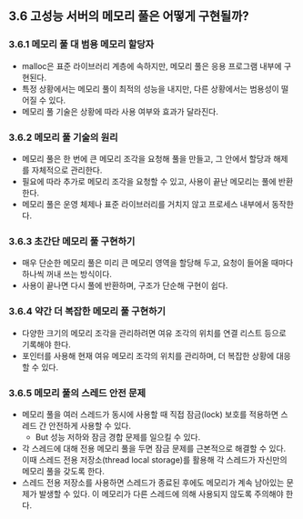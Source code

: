 ## 3.6 고성능 서버의 메모리 풀은 어떻게 구현될까?

### 3.6.1 메모리 풀 대 범용 메모리 할당자
- malloc은 표준 라이브러리 계층에 속하지만, 메모리 풀은 응용 프로그램 내부에 구현된다.
- 특정 상황에서는 메모리 풀이 최적의 성능을 내지만, 다른 상황에서는 범용성이 떨어질 수 있다.
- 메모리 풀 기술은 상황에 따라 사용 여부와 효과가 달라진다.

### 3.6.2 메모리 풀 기술의 원리
- 메모리 풀은 한 번에 큰 메모리 조각을 요청해 풀을 만들고, 그 안에서 할당과 해제를 자체적으로 관리한다.
- 필요에 따라 추가로 메모리 조각을 요청할 수 있고, 사용이 끝난 메모리는 풀에 반환한다.
- 메모리 풀은 운영 체제나 표준 라이브러리를 거치지 않고 프로세스 내부에서 동작한다.

### 3.6.3 초간단 메모리 풀 구현하기
- 매우 단순한 메모리 풀은 미리 큰 메모리 영역을 할당해 두고, 요청이 들어올 때마다 하나씩 꺼내 쓰는 방식이다.
- 사용이 끝나면 다시 풀에 반환하며, 구조가 단순해 구현이 쉽다.

### 3.6.4 약간 더 복잡한 메모리 풀 구현하기
- 다양한 크기의 메모리 조각을 관리하려면 여유 조각의 위치를 연결 리스트 등으로 기록해야 한다.
- 포인터를 사용해 현재 여유 메모리 조각의 위치를 관리하며, 더 복잡한 상황에 대응할 수 있다.

### 3.6.5 메모리 풀의 스레드 안전 문제
- 메모리 풀을 여러 스레드가 동시에 사용할 때 직접 잠금(lock) 보호를 적용하면 스레드 간 안전하게 사용할 수 있다. 
  - But 성능 저하와 잠금 경합 문제를 일으킬 수 있다.
- 각 스레드에 대해 전용 메모리 풀을 두면 잠금 문제를 근본적으로 해결할 수 있다. 이때 스레드 전용 저장소(thread local storage)를 활용해 각 스레드가 자신만의 메모리 풀을 갖도록 한다.
- 스레드 전용 저장소를 사용하면 스레드가 종료된 후에도 메모리가 계속 남아있는 문제가 발생할 수 있다. 이 메모리가 다른 스레드에 의해 사용되지 않도록 주의해야 한다.

